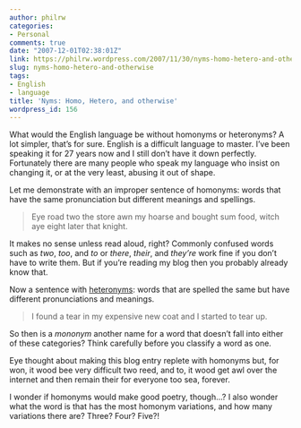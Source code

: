 ```yaml
---
author: philrw
categories:
- Personal
comments: true
date: "2007-12-01T02:38:01Z"
link: https://philrw.wordpress.com/2007/11/30/nyms-homo-hetero-and-otherwise/
slug: nyms-homo-hetero-and-otherwise
tags:
- English
- language
title: 'Nyms: Homo, Hetero, and otherwise'
wordpress_id: 156
---
```


What would the English language be without homonyms or heteronyms? A lot simpler, that’s for sure. English is a difficult language to master. I’ve been speaking it for 27 years now and I still don’t have it down perfectly. Fortunately there are many people who speak my language who insist on changing it, or at the very least, abusing it out of shape.

Let me demonstrate with an improper sentence of homonyms: words that have the same pronunciation but different meanings and spellings.


<blockquote>Eye road two the store awn my hoarse and bought sum food, witch aye eight later that knight.</blockquote>


It makes no sense unless read aloud, right? Commonly confused words such as _two_, _too_, and _to_ or _there_, _their_, and _they’re_ work fine if you don’t have to write them. But if you’re reading my blog then you probably already know that.

Now a sentence with [heteronyms](http://www-personal.umich.edu/%7Ecellis/heteronym.html): words that are spelled the same but have different pronunciations and meanings.


<blockquote>I found a tear in my expensive new coat and I started to tear up.</blockquote>


So then is a _mononym_ another name for a word that doesn’t fall into either of these categories? Think carefully before you classify a word as one.

Eye thought about making this blog entry replete with homonyms but, for won, it wood bee very difficult two reed, and to, it wood get awl over the internet and then remain their for everyone too sea, forever.

I wonder if homonyms would make good poetry, though...? I also wonder what the word is that has the most homonym variations, and how many variations there are? Three? Four? Five?!
